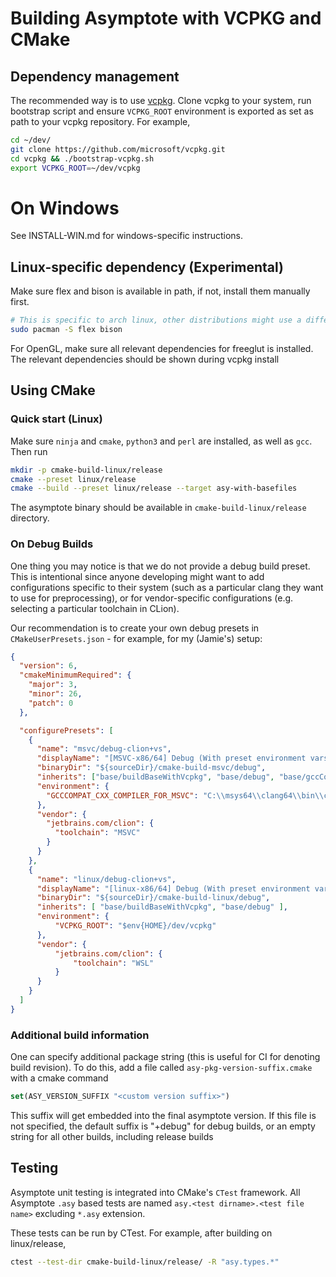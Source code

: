 # Building Asymptote with VCPKG and CMake

## Dependency management

The recommended way is to use [vcpkg](https://vcpkg.io/). Clone vcpkg to your system, run bootstrap script and ensure
`VCPKG_ROOT` environment is exported as set as path to your vcpkg repository. For example,

```bash
cd ~/dev/
git clone https://github.com/microsoft/vcpkg.git
cd vcpkg && ./bootstrap-vcpkg.sh
export VCPKG_ROOT=~/dev/vcpkg
```
# On Windows
See INSTALL-WIN.md for windows-specific instructions.

## Linux-specific dependency (Experimental)

Make sure flex and bison is available in path, if not, install them manually first.

```bash
# This is specific to arch linux, other distributions might use a different name
sudo pacman -S flex bison
```

For OpenGL, make sure all relevant dependencies for freeglut is installed. The relevant dependencies
should be shown during vcpkg install

## Using CMake

### Quick start (Linux)

Make sure `ninja` and `cmake`, `python3` and `perl` are installed, as well as `gcc`.
Then run

```bash
mkdir -p cmake-build-linux/release
cmake --preset linux/release 
cmake --build --preset linux/release --target asy-with-basefiles
```

The asymptote binary should be available in `cmake-build-linux/release` directory.

### On Debug Builds

One thing you may notice is that we do not provide a debug build preset. This is intentional
since anyone developing might want to add configurations specific to their system
(such as a particular clang they want to use for preprocessing), or for vendor-specific configurations
(e.g. selecting a particular toolchain in CLion).

Our recommendation is to create your own debug presets in `CMakeUserPresets.json` - for example,
for my (Jamie's) setup:

```json
{
  "version": 6,
  "cmakeMinimumRequired": {
    "major": 3,
    "minor": 26,
    "patch": 0
  },

  "configurePresets": [
    {
      "name": "msvc/debug-clion+vs",
      "displayName": "[MSVC-x86/64] Debug (With preset environment vars)",
      "binaryDir": "${sourceDir}/cmake-build-msvc/debug",
      "inherits": ["base/buildBaseWithVcpkg", "base/debug", "base/gccCompatCacheVar", "base/windows-only"],
      "environment": {
        "GCCCOMPAT_CXX_COMPILER_FOR_MSVC": "C:\\msys64\\clang64\\bin\\clang++.exe"
      },
      "vendor": {
        "jetbrains.com/clion": {
          "toolchain": "MSVC"
        }
      }
    },
    {
      "name": "linux/debug-clion+vs",
      "displayName": "[linux-x86/64] Debug (With preset environment vars)",
      "binaryDir": "${sourceDir}/cmake-build-linux/debug",
      "inherits": [ "base/buildBaseWithVcpkg", "base/debug" ],
      "environment": {
          "VCPKG_ROOT": "$env{HOME}/dev/vcpkg"
      },
      "vendor": {
          "jetbrains.com/clion": {
              "toolchain": "WSL"
          }
      }
    }
  ]
}
```

### Additional build information

One can specify additional package string (this is useful for CI for denoting build revision).
To do this, add a file called `asy-pkg-version-suffix.cmake` with a cmake command 
```cmake
set(ASY_VERSION_SUFFIX "<custom version suffix>")
```

This suffix will get embedded into the final asymptote version. If this file is not specified, the default
suffix is "+debug" for debug builds, or an empty string for all other builds, including release builds

## Testing

Asymptote unit testing is integrated into CMake's `CTest` framework.
All Asymptote `.asy` based tests are named `asy.<test dirname>.<test file name>`
excluding `*.asy` extension.

These tests can be run by CTest. For example, after building on linux/release,

```bash
ctest --test-dir cmake-build-linux/release/ -R "asy.types.*"
```
